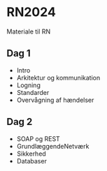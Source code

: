 # RN2024
Materiale til RN 
## Dag 1
* Intro
* Arkitektur og kommunikation
* Logning
* Standarder
* Overvågning af hændelser
## Dag 2
* SOAP og REST
* GrundlæggendeNetværk
* Sikkerhed
* Databaser
